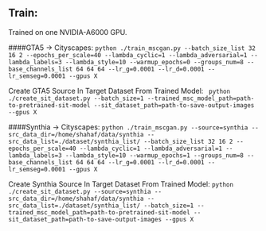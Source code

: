 ## Train:

Trained on one NVIDIA-A6000 GPU.

####GTA5 -> Cityscapes:
`python ./train_mscgan.py --batch_size_list 32 16 2 --epochs_per_scale=40 --lambda_cyclic=1 --lambda_adversarial=1 --lambda_labels=3 --lambda_style=10 --warmup_epochs=0 --groups_num=8 --base_channels_list 64 64 64 --lr_g=0.0001 --lr_d=0.0001 --lr_semseg=0.0001 --gpus X`

Create GTA5 Source In Target Dataset From Trained Model:
` python ./create_sit_dataset.py --batch_size=1 --trained_msc_model_path=path-to-pretrained-sit-model --sit_dataset_path=path-to-save-output-images --gpus X`

####Synthia -> Cityscapes:
`python ./train_mscgan.py --source=synthia --src_data_dir=/home/shahaf/data/synthia --src_data_list=./dataset/synthia_list/ --batch_size_list 32 16 2 --epochs_per_scale=40 --lambda_cyclic=1 --lambda_adversarial=1 --lambda_labels=3 --lambda_style=10 --warmup_epochs=1 --groups_num=8 --base_channels_list 64 64 64 --lr_g=0.0001 --lr_d=0.0001 --lr_semseg=0.0001 --gpus X`

Create Synthia Source In Target Dataset From Trained Model:
`python ./create_sit_dataset.py --source=synthia --src_data_dir=/home/shahaf/data/synthia --src_data_list=./dataset/synthia_list/ --batch_size=1 --trained_msc_model_path=path-to-pretrained-sit-model --sit_dataset_path=path-to-save-output-images --gpus X`
